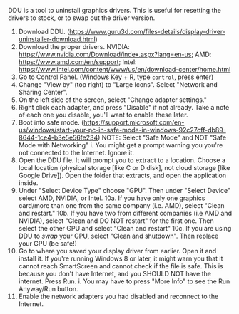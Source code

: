 DDU is a tool to uninstall graphics drivers. This is useful for resetting the drivers to stock, or to swap out the driver version. 

1. Download DDU. (https://www.guru3d.com/files-details/display-driver-uninstaller-download.html)
2. Download the proper drivers. NVIDIA: https://www.nvidia.com/Download/index.aspx?lang=en-us; AMD: https://www.amd.com/en/support; Intel: https://www.intel.com/content/www/us/en/download-center/home.html
3. Go to Control Panel. (Windows Key + R, type `control`, press enter)
4. Change "View by" (top right) to "Large Icons". Select "Network and Sharing Center".
5. On the left side of the screen, select "Change adapter settings."
6. Right click each adapter, and press "Disable" if not already. Take a note of each one you disable, you'll want to enable these later.
7. Boot into safe mode. (https://support.microsoft.com/en-us/windows/start-your-pc-in-safe-mode-in-windows-92c27cff-db89-8644-1ce4-b3e5e56fe234) NOTE: Select "Safe Mode" and NOT "Safe Mode with Networking"
i. You might get a prompt warning you you're not connected to the Internet. Ignore it.
8. Open the DDU file. It will prompt you to extract to a location. Choose a local location (physical storage [like C or D disk], not cloud storage [like Google Drive]). Open the folder that extracts, and open the application inside.
9. Under "Select Device Type" choose "GPU". Then under "Select Device" select AMD, NVIDIA, or Intel. 
10a. If you have only one graphics card/more than one from the same company (i.e. AMD), select "Clean and restart." 
10b. If you have two from different companies (i.e AMD and NVIDIA), select "Clean and DO NOT restart" for the first one. Then select the other GPU and select "Clean and restart"
10c. If you are using DDU to *swap* your GPU, select "Clean and shutdown". Then replace your GPU (be safe!)
11. Go to where you saved your display driver from earlier. Open it and install it. If you're running Windows 8 or later, it might warn you that it cannot reach SmartScreen and cannot check if the file is safe. This is because you don't have Internet, and you SHOULD NOT have the internet. Press Run.
i. You may have to press "More Info" to see the Run Anyway/Run button.
12. Enable the network adapters you had disabled and reconnect to the Internet.
